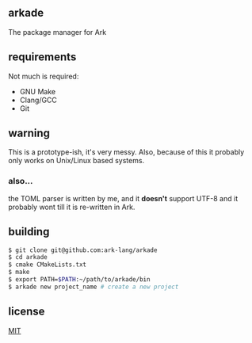 ## arkade
The package manager for Ark

## requirements
Not much is required:

* GNU Make
* Clang/GCC
* Git

## warning
This is a prototype-ish, it's very messy. Also, because of this
it probably only works on Unix/Linux based systems.

### also...
the TOML parser is written by me, and it **doesn't** support UTF-8
and it probably wont till it is re-written in Ark.

## building

```bash
$ git clone git@github.com:ark-lang/arkade
$ cd arkade
$ cmake CMakeLists.txt
$ make
$ export PATH=$PATH:~/path/to/arkade/bin
$ arkade new project_name # create a new project
```

## license
[MIT](/LICENSE)